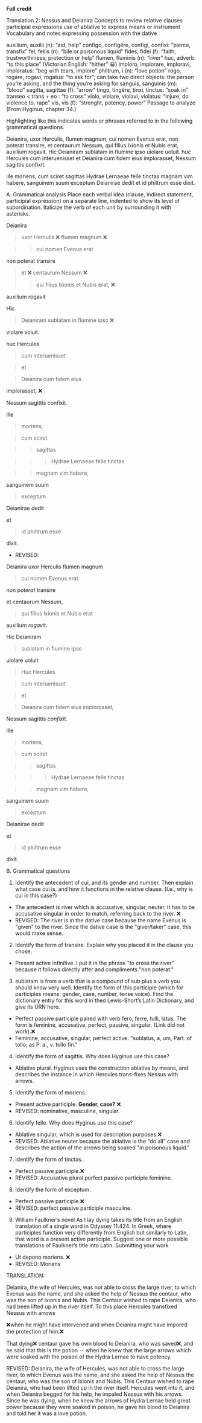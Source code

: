 **Full credit**

Translation 2: Nessus and Deianira Concepts to review relative clauses participial expressions use of ablative to express means or instrument Vocabulary and notes expressing possession with the dative

auxilium, auxilii (n): “aid, help” configo, configĕre, configi, confixi: “pierce, transfix” fel, fellis (n): “bile or poisonous liquid” fides, fidei (f): “faith; trustworthiness; protection or help” flumen, fluminis (n): “river” huc, adverb: “to this place” (Victorian English: “hither” 😀) imploro, implorare, imploravi, imploratus: “beg with tears, implore” philtrum, i (n): “love potion” rogo, rogare, rogavi, rogatus: “to ask for”; can take two direct objects: the person you’re asking, and the thing you’re asking for sanguis, sanguinis (m): “blood” sagitta, sagittae (f): “arrow” tingo, tingĕre, tinxi, tinctus: “soak in” transeo < trans + eo : “to cross” violo, violare, violavi, violatus: “injure, do violence to, rape” vis, vis (f): “strenght, potency, power” Passage to analyze (From Hyginus, chapter 34.)

Highlighting like this indicates words or phrases referred to in the following grammatical questions.

Deianira, uxor Herculis, flumen magnum, cui nomen Evenus erat, non poterat transire, et centaurum Nessum, qui filius Ixionis et Nubis erat, auxilium rogavit. Hic Deianiram sublatam in flumine ipso uiolare uoluit. huc Hercules cum interuenisset et Deianira cum fidem eius implorasset, Nessum sagittis confixit.

ille moriens, cum sciret sagittas Hydrae Lernaeae felle tinctas magnam vim habere, sanguinem suum exceptum Deianirae dedit et id philtrum esse dixit.

A. Grammatical analysis Place each verbal idea (clause, indirect statement, participial expression) on a separate line, indented to show its level of subordination. Italicize the verb of each unit by surrounding it with asterisks.

Deianira
> uxor Herculis ❌
> flumen magnum ❌

>> cui nomen Evenus erat

non poterat transire

> et ❌
> centaurum Nessum ❌
>> qui filius Ixionis et Nubis erat, ❌

auxilium rogavit

Hic

> Deianiram sublatam in flumine ipso ❌

violare voluit. 

huc Hercules

> cum interuenisset 

> et 

> Deianira cum fidem eius

implorasset,  ❌

Nessum sagittis confixit. 

Ille 

> moriens, 

> cum sciret 

>> sagittas 

>>> Hydrae Lernaeae felle tinctas 

>> magnam vim habere, 

sanguinem suum 

> exceptum 

Deianirae dedit 

et 

> id philtrum esse 

dixit.

- REVISED:

Deianira uxor Herculis flumen magnum

> cui nomen Evenus erat

non *poterat* transire

et centaurum Nessum,

> qui filius lxionis et Nubis erat

auxilium *rogavit*.

Hic Deianiram

> sublatam in flumine ipso

uiolare uoluit

> Huc Hercules

> cum interuenisset 

> et 

> Deianira cum fidem eius *implorasset*, 

Nessum sagittis *confixit*.

Ille 

> moriens, 

> cum sciret 

>> sagittas 

>>> Hydrae Lernaeae felle tinctas 

>> magnam vim habere, 

sanguinem suum 

> exceptum 

Deianirae dedit 

et 

> id philtrum esse 

dixit.

B. Grammatical questions

1. Identify the antecedent of cui, and its gender and number. Then explain what case cui is, and how it functions in the relative clause. (I.e., why is cui in this case?)
- The antecedent is river which is accusative, singular, neuter. It has to be accusative singular in order to match, referring back to the river. ❌
- REVISED: The river is in the dative case because the name Evenus is "given" to the river. Since the dative case is the "giver/taker" case, this would make sense. 
2. Identify the form of transire. Explain why you placed it in the clause you chose.
- Present active infinitive. I put it in the phrase "to cross the river" because it follows directly after and compliments "non poterat."

3. sublatam is from a verb that is a compound of sub plus a verb you should know very well. Identify the form of this participle (which for participles means: gender, case, number, tense voice). Find the dictionary entry for this word in thed Lewis-Short’s Latin Dictionary, and give its URN here.
- Perfect passive participle paired with verb fero, ferre, tulli, latus. The form is feminine, accusative, perfect, passive, singular. (Link did not work).❌
- Feminine, accusative, singular, perfect active. "sublatus, a, um, Part. of tollo; as P. a., v. tollo fin." 


4. Identify the form of sagittis. Why does Hyginus use this case?
- Ablative plural. Hyginus uses the construction ablative by means, and describes the instance in which Hercules trans-fixes Nessus with arrows.

5. Identify the form of moriens.
- Present active participle. **Gender, case?** ❌ 
- REVISED: nominative, masculine, singular. 

6. Identify felle. Why does Hyginus use this case?
- Ablative singular, which is used for description purposes.❌
- REVISED: Ablative neuter because the ablative is the "do all" case and describes the action of the arrows being soaked "in poisonous liquid."

7. Identify the form of tinctas.
- Perfect passive participle.❌
- REVISED: Accusative plural perfect passive participle feminine. 

8. Identify the form of exceptum.
- Perfect passive participle.❌
- REVISED: perfect passive participle masculine. 

9. William Faulkner’s novel As I lay dying takes its title from an English translation of a single word in Odyssey 11.424. In Greek, where participles function very differently from English but similarly to Latin, that word is a present active participle. Suggest one or more possible translations of Faulkner’s title into Latin. Submitting your work
- Ut depono moriens. ❌
- REVISED: Moriens

TRANSLATION:

Deianira, the wife of Hercules, was not able to cross the large river, to which Evenus was the name, and she asked the help of Nessus the centaur, who was the son of Ixionis and Nubis. 
This Centaur wished to rape Deianira, who had been lifted up in the river itself.
To this place Hercules transfixed Nessus with arrows 

❌when he might have intervened and when Deianira might have impored the protection of him.❌

That dying❌ centaur gave his own blood to Deianira, who was saved❌, and he said that this is the potion -- when he knew that the large arrows which were soaked with the poison of the Hydra Lernae to have potency. 

REVISED:
Deianira, the wife of Hercules, was not able to cross the large river, to which Evenus was the name, and she asked the help of Nessus the centaur, who was the son of Ixionis and Nubis. 
This Centaur wished to rape Deianira, who had been lifted up in the river itself.
Hercules went into it, and when Deianira begged for his help, he impaled Nessus with his arrows.
Since he was dying, when he knew the arrows of Hydra Lernae held great power because they were soaked in poison, he gave his blood to Deianira and told her it was a love potion. 


